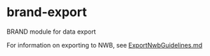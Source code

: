 # brand-export
BRAND module for data export

For information on exporting to NWB, see [ExportNwbGuidelines.md](derivatives/exportNWB/ExportNwbGuidelines.md)
